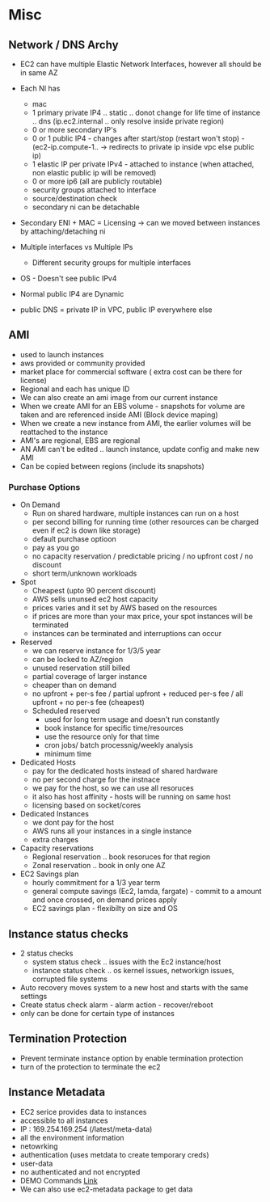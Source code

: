 


# Misc

## Network / DNS Archy

- EC2 can have multiple Elastic Network Interfaces, however all should be in same AZ
- Each NI has 
    - mac
    - 1 primary private IP4 .. static .. donot change for life time of instance .. dns (ip.ec2.internal .. only resolve inside private region)
    - 0 or more secondary IP's
    - 0 or 1 public IP4 - changes after start/stop (restart won't stop) - (ec2-ip.compute-1.. -> redirects to private ip inside vpc else public ip)
    - 1 elastic IP per private IPv4 - attached to instance (when attached, non elastic public ip will be removed)  
    - 0 or more ip6 (all are publicly routable)
    - security groups attached to interface
    - source/destination check
    - secondary ni can be detachable

- Secondary ENI + MAC = Licensing -> can we moved between instances by attaching/detaching ni
- Multiple interfaces vs Multiple IPs
    - Different security groups for multiple interfaces
- OS - Doesn't see public IPv4
- Normal public IP4 are Dynamic 
- public DNS = private IP in VPC, public IP everywhere else

## AMI

- used to launch instances
- aws provided or community provided
- market place for commercial software ( extra cost can be there for license)
- Regional and each has unique ID
- We can also create an ami image from our current instance
- When we create AMI for an EBS volume - snapshots for volume are taken and are referenced inside AMI (Block device maping)
- When we create a new instance from AMI, the earlier volumes will be reattached to the instance
- AMI's are regional, EBS are regional
- AN AMI can't be edited .. launch instance, update config and make new AMI
- Can be copied between regions (include its snapshots)

### Purchase Options

- On Demand
    - Run on shared hardware, multiple instances can run on a host
    - per second billing for running time (other resources can be charged even if ec2 is down like storage)
    - default purchase optioon
    - pay as you go
    - no capacity reservation / predictable pricing / no upfront cost / no discount
    - short term/unknown workloads
- Spot 
    - Cheapest (upto 90 percent discount)
    - AWS sells ununsed ec2 host capacity
    - prices varies and it set by AWS based on the resources
    - if prices are more than your max price, your spot instances will be terminated
    - instances can be terminated and interruptions can occur
- Reserved
    - we can reserve instance for 1/3/5 year
    - can be locked to AZ/region
    - unused reservation still billed
    - partial coverage of larger instance
    - cheaper than on demand
    - no upfront + per-s fee / partial upfront + reduced per-s fee / all upfront + no per-s fee (cheapest) 
    - Scheduled reserved
        - used for long term usage and doesn't run constantly
        - book instance for specific time/resources
        - use the resource only for that time
        - cron jobs/ batch processnig/weekly analysis
        - minimum time
- Dedicated Hosts
    - pay for the dedicated hosts instead of shared hardware
    - no per second charge for the instnace
    - we pay for the host, so we can use all resoruces
    - it also has host affinity - hosts will be running on same host
    - licensing based on socket/cores
- Dedicated Instances
    - we dont pay for the host
    - AWS runs all your instances in a single instance
    - extra charges
- Capacity reservations
    - Regional reservation .. book resoruces for that region
    - Zonal reservation .. book in only one AZ
- EC2 Savings plan
    - hourly commitment for a 1/3 year term
    - general compute savings (Ec2, lamda, fargate) - commit to a amount and once crossed, on demand prices apply
    - EC2 savings plan - flexibilty on size and OS

## Instance status checks 

- 2 status checks 
    - system status check .. issues with the Ec2 instance/host
    - instance status check .. os kernel issues, networkign issues, corrupted file systems
- Auto recovery moves system to a new host and starts with the same settings
- Create status check alarm - alarm action - recover/reboot
- only can be done for certain type of instances

## Termination Protection

- Prevent terminate instance option by enable termination  protection
- turn of the protection to terminate the ec2
 
## Instance Metadata

 - EC2 serice provides data to instances
 - accessible to all instances
 - IP : 169.254.169.254 (/latest/meta-data)
 - all the environment information
 - netowrking
 - authentication (uses metdata to create temporary creds)
 - user-data
 - no authenticated and not encrypted 
 - DEMO Commands [Link](https://learn-cantrill-labs.s3.amazonaws.com/awscoursedemos/0009-aws-associate-ec2-instance-metadata/lesson_commands.txt)
 - We can also use ec2-metadata package to get data